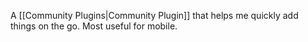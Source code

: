 A [[Community Plugins|Community Plugin]] that helps me quickly add things on the go. Most useful for mobile.